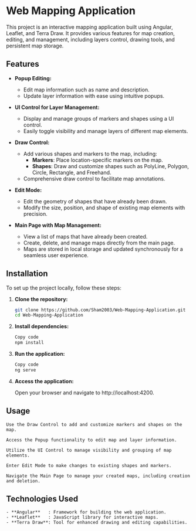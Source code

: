 # Web Mapping Application
This project is an interactive mapping application built using Angular, Leaflet, and Terra Draw. It provides various features for map creation, editing, and management, including layers control, drawing tools, and persistent map storage.

## Features

- **Popup Editing:**
  - Edit map information such as name and description.
  - Update layer information with ease using intuitive popups.

- **UI Control for Layer Management:**
  - Display and manage groups of markers and shapes using a UI control.
  - Easily toggle visibility and manage layers of different map elements.

- **Draw Control:**
  - Add various shapes and markers to the map, including:
    - **Markers**: Place location-specific markers on the map.
    - **Shapes**: Draw and customize shapes such as PolyLine, Polygon, Circle, Rectangle, and Freehand.
  - Comprehensive draw control to facilitate map annotations.

- **Edit Mode:**
  - Edit the geometry of shapes that have already been drawn.
  - Modify the size, position, and shape of existing map elements with precision.

- **Main Page with Map Management:**
  - View a list of maps that have already been created.
  - Create, delete, and manage maps directly from the main page.
  - Maps are stored in local storage and updated synchronously for a seamless user experience.

## Installation

To set up the project locally, follow these steps:

1. **Clone the repository:**
   ```bash
   git clone https://github.com/Sham2003/Web-Mapping-Application.git
   cd Web-Mapping-Application


2. **Install dependencies:**

    ```bash
    Copy code
    npm install


3. **Run the application:**

    ```bash
    Copy code
    ng serve


4. **Access the application:**

    Open your browser and navigate to http://localhost:4200.


## Usage


    Use the Draw Control to add and customize markers and shapes on the map.
    
    Access the Popup functionality to edit map and layer information.
    
    Utilize the UI Control to manage visibility and grouping of map elements.
    
    Enter Edit Mode to make changes to existing shapes and markers.
    
    Navigate the Main Page to manage your created maps, including creation and deletion.


## Technologies Used
    - **Angular**   : Framework for building the web application.
    - **Leaflet**   : JavaScript library for interactive maps.
    - **Terra Draw**: Tool for enhanced drawing and editing capabilities.




